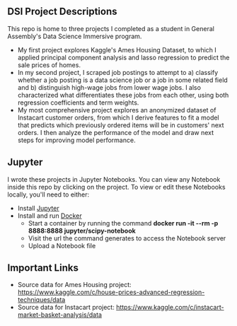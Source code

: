 ## DSI Project Descriptions
This repo is home to three projects I completed as a student in General Assembly's Data Science Immersive program. 
* My first project explores Kaggle's Ames Housing Dataset, to which I applied principal component analysis and lasso regression to predict the sale prices of homes. 
* In my second project, I scraped job postings to attempt to a) classify whether a job posting is a data science job or a job in some related field and b) distinguish high-wage jobs from lower wage jobs. I also characterized what differentiates these jobs from each other, using both regression coefficients and term weights. 
* My most comprehensive project explores an anonymized dataset of Instacart customer orders, from which I derive features to fit a model that predicts which previously ordered items will be in customers' next orders. I then analyze the performance of the model and draw next steps for improving model performance.

## Jupyter 
I wrote these projects in Jupyter Notebooks. You can view any Notebook inside this repo by clicking on the project. To view or edit these Notebooks locally, you'll need to either: 
* Install [Jupyter](http://jupyter.readthedocs.io/en/latest/install.html#alternative-for-experienced-python-users-installing-jupyter-with-pip)
* Install and run [Docker](https://www.docker.com/community-edition)
  * Start a container by running the command __docker run -it --rm -p 8888:8888 jupyter/scipy-notebook__
  * Visit the url the command generates to access the Notebook server
  * Upload a Notebook file

## Important Links
* Source data for Ames Housing project: https://www.kaggle.com/c/house-prices-advanced-regression-techniques/data
* Source data for Instacart project: https://www.kaggle.com/c/instacart-market-basket-analysis/data
